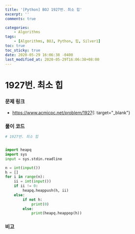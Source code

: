 ```yaml
---
title: '[Python] BOJ 1927번. 최소 힙'
excerpt: ''
comments: true

categories:
    - Algorithms
tags:
    - [Algorithms, BOJ, Python, 힙, Silver1]
toc: true
toc_sticky: true
date: 2020-05-29 16:06:38 -0400
last_modified_at: 2020-05-29T16:06:38+08:00
---
```


# 1927번. 최소 힙

### 문제 링크

-   <https://www.acmicpc.net/problem/1927>{: target="\_blank"}

### 풀이 코드

```python
# 1927번. 최소 힙


import heapq
import sys
input = sys.stdin.readline

n = int(input())
h = []
for i in range(n):
    ii = int(input())
    if ii != 0:
        heapq.heappush(h, ii)
    else:
        if not h:
            print(0)
        else:
            print(heapq.heappop(h))
```

### 비고
